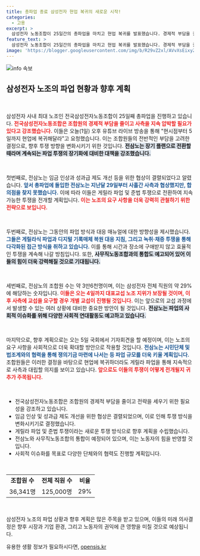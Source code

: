 ```yaml
---
title: 총파업 종료 삼성전자 현업 복귀의 새로운 시작!
categories:
  - 고용
excerpt: >
  삼성전자 노동조합이 25일간의 총파업을 마치고 현업 복귀를 발표했습니다. 경제적 부담을 줄이기 위한 조치로, 향후 지속 가능한 게릴라 파업과 준법 투쟁을 예고하며 파업 규모 확대를 계획 중입니다.
feature_text: >
  삼성전자 노동조합이 25일간의 총파업을 마치고 현업 복귀를 발표했습니다. 경제적 부담을 줄이기 위한 조치로, 향후 지속 가능한 게릴라 파업과 준법 투쟁을 예고하며 파업 규모 확대를 계획 중입니다.
image: 'https://blogger.googleusercontent.com/img/b/R29vZ2xl/AVvXsEixyZcFfHzMRdzZMjFBmAUKJYCLCGyLL1o632UiGVXcaFdKo_bkvkuCioo0uUKlGfBVcT3P84aROyZIXSBEx3Aw5nCQ3pTgDom1WDC4m8eifvWiAmWEEVb4x6G_l8C0QH225ldMjyaFvpxGEBGNO37VmDTDMHGhJPq73UglMfDca1-0aw/s1600/blogspot.png'
---
```


<p><img src="https://blogger.googleusercontent.com/img/b/R29vZ2xl/AVvXsEixyZcFfHzMRdzZMjFBmAUKJYCLCGyLL1o632UiGVXcaFdKo_bkvkuCioo0uUKlGfBVcT3P84aROyZIXSBEx3Aw5nCQ3pTgDom1WDC4m8eifvWiAmWEEVb4x6G_l8C0QH225ldMjyaFvpxGEBGNO37VmDTDMHGhJPq73UglMfDca1-0aw/s1600/blogspot.png" alt="info 속보" /></p>

<h2 data-ke-size="size26">삼성전자 노조의 파업 현황과 향후 계획</h2>

<p data-ke-size="size16">&nbsp;</p>  

<p>삼성전자 사내 최대 노조인 전국삼성전자노동조합이 25일째 총파업을 진행하고 있습니다. <b><span style="color: #ee2323;">전국삼성전자노동조합은 조합원의 경제적 부담을 줄이고 사측을 지속 압박할 필요가 있다고 강조했습니다.</span></b> 이들은 오늘(1일) 오후 유튜브 라이브 방송을 통해 "현시점부터 5일까지 현업에 복귀해달라"고 요청했습니다. 이는 조합원들의 전반적인 부담을 고려한 결정으로, 향후 투쟁 방향을 변화시키기 위한 것입니다. <b><span style="background-color: #21538527;">전삼노는 장기 플랜으로 전환할 때라며 계속되는 파업 투쟁의 장기화에 대비한 대책을 강조했습니다.</span></b> </p>

<p data-ke-size="size16">&nbsp;</p>  

<p>첫번째로, 전삼노는 임금 인상과 성과급 제도 개선 등을 위한 협상이 결렬되었다고 알렸습니다. <b><span style="color: #1a5490;">앞서 총파업에 돌입한 전삼노는 지난달 29일부터 사흘간 사측과 협상했지만, 합의점을 찾지 못했습니다.</span></b> 이에 따라 이들은 게릴라 파업 및 준법 투쟁으로 전환하여 지속 가능한 투쟁을 전개할 계획입니다. <b><span style="color: #ee2323;">이는 노조의 요구 사항을 더욱 강력히 관철하기 위한 전략으로 보입니다.</span></b></p>

<p data-ke-size="size16">&nbsp;</p>  

<p>두번째로, 전삼노는 그동안의 파업 방식과 대응 매뉴얼에 대한 방향성을 제시했습니다. <b><span style="color: #1a5490;">그들은 게릴라식 파업과 디지털 기록매체 복원 대응 지침, 그리고 녹취·채증 투쟁을 통해 다각화된 접근 방식을 취하고 있습니다.</span></b> 이를 통해 시간과 장소에 구애받지 않고 효율적인 투쟁을 계속해 나갈 방침입니다. 또한, <b><span style="background-color: #21538527;">사무직노동조합과의 통합도 예고되어 있어 이들의 힘이 더욱 강력해질 것으로 기대됩니다.</span></b> </p>

<p data-ke-size="size16">&nbsp;</p>  

<p>세번째로, 전삼노의 조합원 수는 약 3만6천명이며, 이는 삼성전자 전체 직원의 약 29%에 해당하는 숫자입니다. <b><span style="color: #ee2323;">이들은 오는 4일까지 대표교섭 노조 지위가 보장될 것이며, 이후 사측에 교섭을 요구할 경우 개별 교섭이 진행될 것입니다.</span></b> 이는 앞으로의 교섭 과정에서 발생할 수 있는 여러 상황에 대비한 중요한 방안이 될 것입니다. <b><span style="background-color: #21538527;">전삼노는 파업의 사회적 이슈화를 위해 다양한 사회적 연대활동도 예고하고 있습니다.</span></b> </p>

<p data-ke-size="size16">&nbsp;</p>  

<p>마지막으로, 향후 계획으로는 오는 5일 국회에서 기자회견을 할 예정이며, 이는 노조의 요구 사항을 사회적으로 더욱 확대할 방안으로 작용할 것입니다. <b><span style="color: #1a5490;">전삼노는 시민단체 및 법조계와의 협력을 통해 쟁의기금 마련에 나서는 등 파업 규모를 더욱 키울 계획입니다.</span></b> 조합원들은 이러한 결정을 바탕으로 현업에 복귀하더라도 게릴라 파업을 통해 지속적으로 사측과 대립할 의지를 보이고 있습니다. <b><span style="color: #ee2323;">앞으로도 이들의 투쟁이 어떻게 전개될지 귀추가 주목됩니다.</span></b></p>

<p data-ke-size="size16">&nbsp;</p>  

<ul>
<li>전국삼성전자노동조합은 조합원의 경제적 부담을 줄이고 전략을 세우기 위한 필요성을 강조하고 있습니다.</li>
<li>임금 인상 및 성과급 제도 개선을 위한 협상은 결렬되었으며, 이로 인해 투쟁 방식을 변화시키기로 결정했습니다.</li>
<li>게릴라 파업 및 준법 투쟁이라는 새로운 투쟁 방식으로 향후 계획을 수립했습니다.</li>
<li>전삼노와 사무직노동조합의 통합이 예정되어 있으며, 이는 노동자의 힘을 반영할 것입니다.</li>
<li>사회적 이슈화를 목표로 다양한 단체와의 협력도 진행할 계획입니다.</li>
</ul>

<p data-ke-size="size16">&nbsp;</p>  

<table style="width: 100%;">
<tr>
<td style="text-align: center; height: 17px;"><b>조합원 수</b></td>
<td style="text-align: center; height: 17px;"><b>전체 직원 수</b></td>
<td style="text-align: center; height: 17px;"><b>비율</b></td>
</tr>
<tr>
<td style="text-align: center; height: 17px;">36,341명</td>
<td style="text-align: center; height: 17px;">125,000명</td>
<td style="text-align: center; height: 17px;">29%</td>
</tr>
</table>

<p data-ke-size="size16">&nbsp;</p> 

<p>삼성전자 노조의 파업 상황과 향후 계획은 많은 주목을 받고 있으며, 이들의 미래 의사결정은 향후 시장과 기업 환경, 그리고 노동자의 권익에 큰 영향을 미칠 것으로 예상됩니다.</p>
유용한 생활 정보가 필요하시다면, <a href="https://opensis.kr" rel="dofollow">opensis.kr</a>



